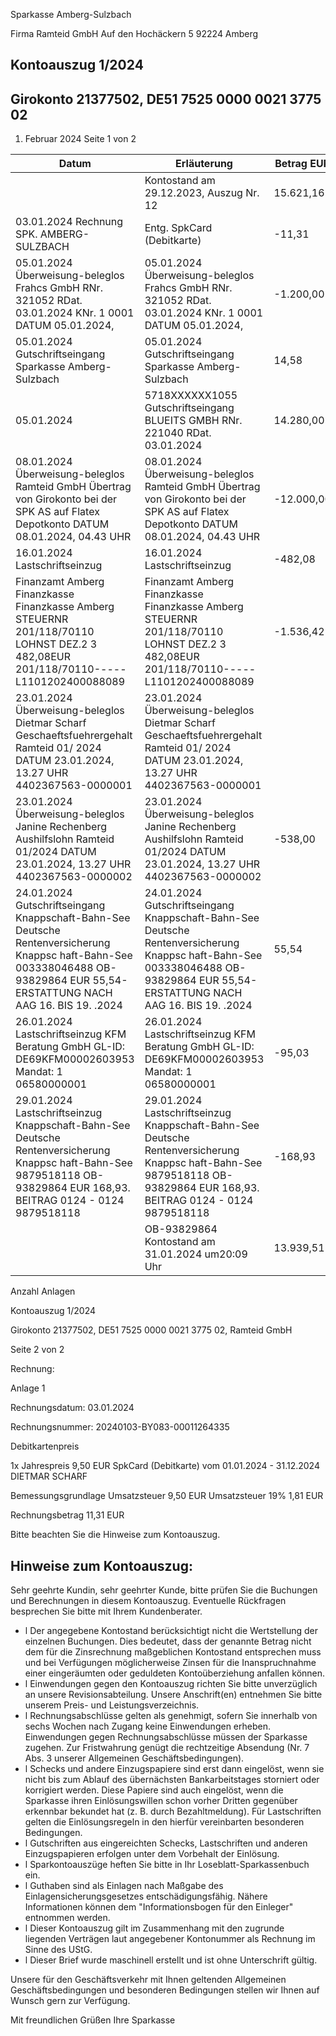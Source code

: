 Sparkasse Amberg-Sulzbach

<!-- image -->

Firma Ramteid GmbH Auf den Hochäckern 5 92224 Amberg

## Kontoauszug 1/2024

## Girokonto 21377502, DE51 7525 0000 0021 3775 02

1. Februar 2024 Seite 1 von 2

| Datum                                                                                                                                                                          | Erläuterung                                                                                                                                                                    | Betrag EUR   |
|--------------------------------------------------------------------------------------------------------------------------------------------------------------------------------|--------------------------------------------------------------------------------------------------------------------------------------------------------------------------------|--------------|
|                                                                                                                                                                                | Kontostand am 29.12.2023, Auszug Nr. 12                                                                                                                                        | 15.621,16    |
| 03.01.2024 Rechnung SPK. AMBERG-SULZBACH                                                                                                                                       | Entg. SpkCard (Debitkarte)                                                                                                                                                     | -11,31       |
| 05.01.2024 Überweisung-beleglos Frahcs GmbH RNr. 321052 RDat. 03.01.2024 KNr. 1 0001 DATUM 05.01.2024,                                                                         | 05.01.2024 Überweisung-beleglos Frahcs GmbH RNr. 321052 RDat. 03.01.2024 KNr. 1 0001 DATUM 05.01.2024,                                                                         | -1.200,00    |
| 05.01.2024 Gutschriftseingang Sparkasse Amberg-Sulzbach                                                                                                                        | 05.01.2024 Gutschriftseingang Sparkasse Amberg-Sulzbach                                                                                                                        | 14,58        |
| 05.01.2024                                                                                                                                                                     | 5718XXXXXX1055 Gutschriftseingang BLUEITS GMBH RNr. 221040 RDat. 03.01.2024                                                                                                    | 14.280,00    |
| 08.01.2024 Überweisung-beleglos Ramteid GmbH Übertrag von Girokonto bei der SPK AS auf Flatex Depotkonto DATUM 08.01.2024, 04.43 UHR                                           | 08.01.2024 Überweisung-beleglos Ramteid GmbH Übertrag von Girokonto bei der SPK AS auf Flatex Depotkonto DATUM 08.01.2024, 04.43 UHR                                           | -12.000,00   |
| 16.01.2024 Lastschriftseinzug                                                                                                                                                  | 16.01.2024 Lastschriftseinzug                                                                                                                                                  | -482,08      |
| Finanzamt Amberg Finanzkasse Finanzkasse Amberg STEUERNR 201/118/70110 LOHNST DEZ.2 3 482,08EUR 201/118/70110-----L1101202400088089                                            | Finanzamt Amberg Finanzkasse Finanzkasse Amberg STEUERNR 201/118/70110 LOHNST DEZ.2 3 482,08EUR 201/118/70110-----L1101202400088089                                            | -1.536,42    |
| 23.01.2024 Überweisung-beleglos Dietmar Scharf Geschaeftsfuehrergehalt Ramteid 01/ 2024 DATUM 23.01.2024, 13.27 UHR 4402367563-0000001                                         | 23.01.2024 Überweisung-beleglos Dietmar Scharf Geschaeftsfuehrergehalt Ramteid 01/ 2024 DATUM 23.01.2024, 13.27 UHR 4402367563-0000001                                         |              |
| 23.01.2024 Überweisung-beleglos Janine Rechenberg Aushilfslohn Ramteid 01/2024 DATUM 23.01.2024, 13.27 UHR 4402367563-0000002                                                  | 23.01.2024 Überweisung-beleglos Janine Rechenberg Aushilfslohn Ramteid 01/2024 DATUM 23.01.2024, 13.27 UHR 4402367563-0000002                                                  | -538,00      |
| 24.01.2024 Gutschriftseingang Knappschaft-Bahn-See Deutsche Rentenversicherung Knappsc haft-Bahn-See 003338046488 OB-93829864 EUR 55,54- ERSTATTUNG NACH AAG 16. BIS 19. .2024 | 24.01.2024 Gutschriftseingang Knappschaft-Bahn-See Deutsche Rentenversicherung Knappsc haft-Bahn-See 003338046488 OB-93829864 EUR 55,54- ERSTATTUNG NACH AAG 16. BIS 19. .2024 | 55,54        |
| 26.01.2024 Lastschriftseinzug KFM Beratung GmbH GL-ID: DE69KFM00002603953 Mandat: 1 06580000001                                                                                | 26.01.2024 Lastschriftseinzug KFM Beratung GmbH GL-ID: DE69KFM00002603953 Mandat: 1 06580000001                                                                                | -95,03       |
| 29.01.2024 Lastschriftseinzug Knappschaft-Bahn-See Deutsche Rentenversicherung Knappsc haft-Bahn-See 9879518118 OB-93829864 EUR 168,93. BEITRAG 0124 - 0124 9879518118         | 29.01.2024 Lastschriftseinzug Knappschaft-Bahn-See Deutsche Rentenversicherung Knappsc haft-Bahn-See 9879518118 OB-93829864 EUR 168,93. BEITRAG 0124 - 0124 9879518118         | -168,93      |
|                                                                                                                                                                                | OB-93829864 Kontostand am 31.01.2024 um20:09 Uhr                                                                                                                               | 13.939,51    |

Anzahl Anlagen

<!-- image -->

Kontoauszug 1/2024

Girokonto 21377502, DE51 7525 0000 0021 3775 02,  Ramteid GmbH

Seite 2 von 2

Rechnung:

Anlage     1

Rechnungsdatum:  03.01.2024

Rechnungsnummer: 20240103-BY083-00011264335

Debitkartenpreis

1x Jahrespreis                                      9,50 EUR SpkCard (Debitkarte) vom 01.01.2024 - 31.12.2024 DIETMAR SCHARF

Bemessungsgrundlage Umsatzsteuer                                   9,50 EUR Umsatzsteuer 19%                                                   1,81 EUR

Rechnungsbetrag                                                   11,31 EUR

Bitte beachten Sie die Hinweise zum Kontoauszug.

## Hinweise zum Kontoauszug:

Sehr geehrte Kundin, sehr geehrter Kunde, bitte prüfen Sie die Buchungen und Berechnungen in diesem Kontoauszug. Eventuelle Rückfragen besprechen Sie bitte mit Ihrem Kundenberater.

- l Der angegebene Kontostand berücksichtigt nicht die Wertstellung der einzelnen Buchungen. Dies bedeutet, dass der genannte Betrag nicht dem für die Zinsrechnung maßgeblichen Kontostand entsprechen muss und bei Verfügungen möglicherweise Zinsen für die Inanspruchnahme einer eingeräumten oder geduldeten Kontoüberziehung anfallen können.
- l Einwendungen gegen den Kontoauszug richten Sie bitte unverzüglich an unsere Revisionsabteilung. Unsere Anschrift(en) entnehmen Sie bitte unserem Preis- und Leistungsverzeichnis.
- l Rechnungsabschlüsse gelten als genehmigt, sofern Sie innerhalb von sechs Wochen nach Zugang keine Einwendungen erheben. Einwendungen gegen Rechnungsabschlüsse müssen der Sparkasse zugehen. Zur Fristwahrung genügt die rechtzeitige Absendung (Nr. 7 Abs. 3 unserer Allgemeinen Geschäftsbedingungen).
- l Schecks und andere Einzugspapiere sind erst dann eingelöst, wenn sie nicht bis zum Ablauf des übernächsten Bankarbeitstages storniert oder korrigiert werden. Diese Papiere sind auch eingelöst, wenn die Sparkasse ihren Einlösungswillen schon vorher Dritten gegenüber erkennbar bekundet hat (z. B. durch Bezahltmeldung). Für Lastschriften gelten die Einlösungsregeln in den hierfür vereinbarten besonderen Bedingungen.
- l Gutschriften aus eingereichten Schecks, Lastschriften und anderen Einzugspapieren erfolgen unter dem Vorbehalt der Einlösung.
- l Sparkontoauszüge heften Sie bitte in Ihr Loseblatt-Sparkassenbuch ein.
- l Guthaben sind als Einlagen nach Maßgabe des Einlagensicherungsgesetzes entschädigungsfähig. Nähere Informationen können dem "Informationsbogen für den Einleger" entnommen werden.
- l Dieser Kontoauszug gilt im Zusammenhang mit den zugrunde liegenden Verträgen laut angegebener Kontonummer als Rechnung im Sinne des UStG.
- l Dieser Brief wurde maschinell erstellt und ist ohne Unterschrift gültig.

Unsere für den Geschäftsverkehr mit Ihnen geltenden Allgemeinen Geschäftsbedingungen und besonderen Bedingungen stellen wir Ihnen auf Wunsch gern zur Verfügung.

Mit freundlichen Grüßen Ihre Sparkasse